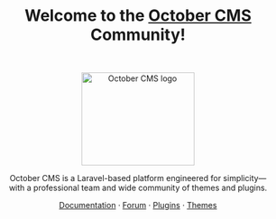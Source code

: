 <h1 align="center">Welcome to the <a href="https://octobercms.com/">October CMS</a> Community!</h1><br>

<p align="center">
    <a href="https://octobercms.com/">
        <img src="https://github.com/octobercms/.github/blob/main/profile/banner.png?raw=true" alt="October CMS logo" width="200" height="165">
    </a>
</p>

<p align="center">
    October CMS is a Laravel-based platform engineered for simplicity—<br>with a professional team and wide community of themes and plugins.
</p>

<p align="center">
    <a href="https://docs.octobercms.com/">Documentation</a>
    ·
    <a href="https://talk.octobercms.com/">Forum</a>
    ·
    <a href="https://octobercms.com/plugins">Plugins</a>
    ·
    <a href="https://octobercms.com/themes">Themes</a>
</p>
